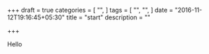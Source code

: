 +++
draft = true
categories = [
  "",
]
tags = [
  "",
  "",
]
date = "2016-11-12T19:16:45+05:30"
title = "start"
description = ""

+++

Hello
